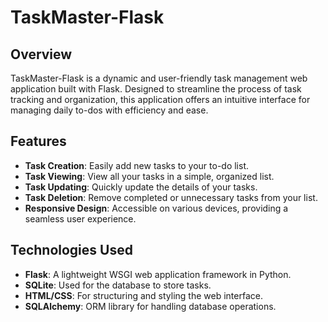 # TaskMaster-Flask

## Overview
TaskMaster-Flask is a dynamic and user-friendly task management web application built with Flask. Designed to streamline the process of task tracking and organization, this application offers an intuitive interface for managing daily to-dos with efficiency and ease.

## Features
- **Task Creation**: Easily add new tasks to your to-do list.
- **Task Viewing**: View all your tasks in a simple, organized list.
- **Task Updating**: Quickly update the details of your tasks.
- **Task Deletion**: Remove completed or unnecessary tasks from your list.
- **Responsive Design**: Accessible on various devices, providing a seamless user experience.

## Technologies Used
- **Flask**: A lightweight WSGI web application framework in Python.
- **SQLite**: Used for the database to store tasks.
- **HTML/CSS**: For structuring and styling the web interface.
- **SQLAlchemy**: ORM library for handling database operations.

